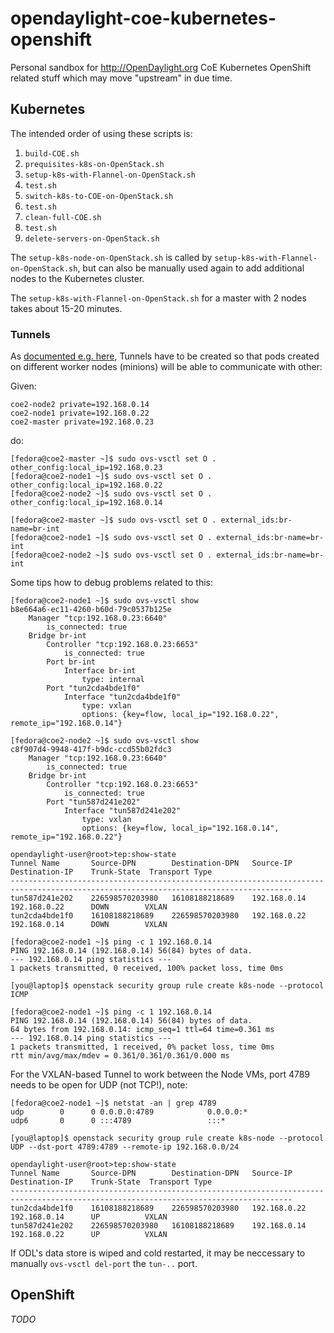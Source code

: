 # opendaylight-coe-kubernetes-openshift

Personal sandbox for http://OpenDaylight.org CoE Kubernetes OpenShift related stuff which may move "upstream" in due time.

## Kubernetes

The intended order of using these scripts is:

1. `build-COE.sh`
1. `prequisites-k8s-on-OpenStack.sh`
1. `setup-k8s-with-Flannel-on-OpenStack.sh`
1. `test.sh`
1. `switch-k8s-to-COE-on-OpenStack.sh`
1. `test.sh`
1. `clean-full-COE.sh`
1. `test.sh`
1. `delete-servers-on-OpenStack.sh`

The `setup-k8s-node-on-OpenStack.sh` is called by `setup-k8s-with-Flannel-on-OpenStack.sh`, but can also be manually used again to add additional nodes to the Kubernetes cluster.

The `setup-k8s-with-Flannel-on-OpenStack.sh` for a master with 2 nodes takes about 15-20 minutes.

### Tunnels

As [documented e.g. here](https://github.com/opendaylight/coe/blob/master/docs/setting-up-coe-dev-environment.rst#bring-up-pods-and-test-connectivity), Tunnels have to be created so that pods created on different worker nodes (minions) will be able to communicate with other:

Given:

    coe2-node2 private=192.168.0.14
    coe2-node1 private=192.168.0.22
    coe2-master private=192.168.0.23

do:

    [fedora@coe2-master ~]$ sudo ovs-vsctl set O . other_config:local_ip=192.168.0.23
    [fedora@coe2-node1 ~]$ sudo ovs-vsctl set O . other_config:local_ip=192.168.0.22
    [fedora@coe2-node2 ~]$ sudo ovs-vsctl set O . other_config:local_ip=192.168.0.14

    [fedora@coe2-master ~]$ sudo ovs-vsctl set O . external_ids:br-name=br-int
    [fedora@coe2-node1 ~]$ sudo ovs-vsctl set O . external_ids:br-name=br-int
    [fedora@coe2-node2 ~]$ sudo ovs-vsctl set O . external_ids:br-name=br-int

Some tips how to debug problems related to this:

    [fedora@coe2-node1 ~]$ sudo ovs-vsctl show
    b8e664a6-ec11-4260-b60d-79c0537b125e
        Manager "tcp:192.168.0.23:6640"
            is_connected: true
        Bridge br-int
            Controller "tcp:192.168.0.23:6653"
                is_connected: true
            Port br-int
                Interface br-int
                    type: internal
            Port "tun2cda4bde1f0"
                Interface "tun2cda4bde1f0"
                    type: vxlan
                    options: {key=flow, local_ip="192.168.0.22", remote_ip="192.168.0.14"}

    [fedora@coe2-node2 ~]$ sudo ovs-vsctl show
    c8f907d4-9948-417f-b9dc-ccd55b02fdc3
        Manager "tcp:192.168.0.23:6640"
            is_connected: true
        Bridge br-int
            Controller "tcp:192.168.0.23:6653"
                is_connected: true
            Port "tun587d241e202"
                Interface "tun587d241e202"
                    type: vxlan
                    options: {key=flow, local_ip="192.168.0.14", remote_ip="192.168.0.22"}

    opendaylight-user@root>tep:show-state
    Tunnel Name       Source-DPN        Destination-DPN   Source-IP         Destination-IP    Trunk-State  Transport Type
    -------------------------------------------------------------------------------------------------------------------------------------
    tun587d241e202    226598570203980   16108188218689    192.168.0.14      192.168.0.22      DOWN        VXLAN
    tun2cda4bde1f0    16108188218689    226598570203980   192.168.0.22      192.168.0.14      DOWN        VXLAN

    [fedora@coe2-node1 ~]$ ping -c 1 192.168.0.14
    PING 192.168.0.14 (192.168.0.14) 56(84) bytes of data.
    --- 192.168.0.14 ping statistics ---
    1 packets transmitted, 0 received, 100% packet loss, time 0ms

    [you@laptop]$ openstack security group rule create k8s-node --protocol ICMP

    [fedora@coe2-node1 ~]$ ping -c 1 192.168.0.14
    PING 192.168.0.14 (192.168.0.14) 56(84) bytes of data.
    64 bytes from 192.168.0.14: icmp_seq=1 ttl=64 time=0.361 ms
    --- 192.168.0.14 ping statistics ---
    1 packets transmitted, 1 received, 0% packet loss, time 0ms
    rtt min/avg/max/mdev = 0.361/0.361/0.361/0.000 ms

For the VXLAN-based Tunnel to work between the Node VMs, port 4789 needs to be open for UDP (not TCP!), note:

    [fedora@coe2-node1 ~]$ netstat -an | grep 4789
    udp        0      0 0.0.0.0:4789            0.0.0.0:*
    udp6       0      0 :::4789                 :::*

    [you@laptop]$ openstack security group rule create k8s-node --protocol UDP --dst-port 4789:4789 --remote-ip 192.168.0.0/24

    opendaylight-user@root>tep:show-state
    Tunnel Name       Source-DPN        Destination-DPN   Source-IP         Destination-IP    Trunk-State  Transport Type
    -------------------------------------------------------------------------------------------------------------------------------------
    tun2cda4bde1f0    16108188218689    226598570203980   192.168.0.22      192.168.0.14      UP          VXLAN
    tun587d241e202    226598570203980   16108188218689    192.168.0.14      192.168.0.22      UP          VXLAN

If ODL's data store is wiped and cold restarted, it may be neccessary to manually `ovs-vsctl del-port` the `tun-..` port.


## OpenShift

_TODO_
